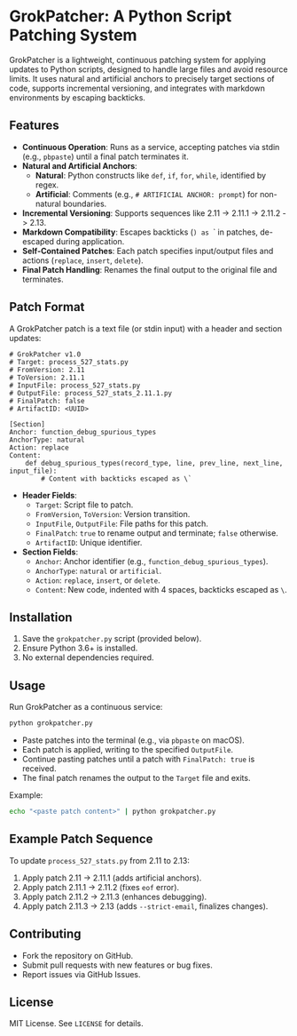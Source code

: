 # GrokPatcher: A Python Script Patching System

GrokPatcher is a lightweight, continuous patching system for applying updates to Python scripts, designed to handle large files and avoid resource limits. It uses natural and artificial anchors to precisely target sections of code, supports incremental versioning, and integrates with markdown environments by escaping backticks.

## Features

- **Continuous Operation**: Runs as a service, accepting patches via stdin (e.g., `pbpaste`) until a final patch terminates it.
- **Natural and Artificial Anchors**:
  - **Natural**: Python constructs like `def`, `if`, `for`, `while`, identified by regex.
  - **Artificial**: Comments (e.g., `# ARTIFICIAL ANCHOR: prompt`) for non-natural boundaries.
- **Incremental Versioning**: Supports sequences like 2.11 -&gt; 2.11.1 -&gt; 2.11.2 -&gt; 2.13.
- **Markdown Compatibility**: Escapes backticks (`) as `\` in patches, de-escaped during application.
- **Self-Contained Patches**: Each patch specifies input/output files and actions (`replace`, `insert`, `delete`).
- **Final Patch Handling**: Renames the final output to the original file and terminates.

## Patch Format

A GrokPatcher patch is a text file (or stdin input) with a header and section updates:

```plaintext
# GrokPatcher v1.0
# Target: process_527_stats.py
# FromVersion: 2.11
# ToVersion: 2.11.1
# InputFile: process_527_stats.py
# OutputFile: process_527_stats_2.11.1.py
# FinalPatch: false
# ArtifactID: <UUID>

[Section]
Anchor: function_debug_spurious_types
AnchorType: natural
Action: replace
Content:
    def debug_spurious_types(record_type, line, prev_line, next_line, input_file):
        # Content with backticks escaped as \`
```

- **Header Fields**:
  - `Target`: Script file to patch.
  - `FromVersion`, `ToVersion`: Version transition.
  - `InputFile`, `OutputFile`: File paths for this patch.
  - `FinalPatch`: `true` to rename output and terminate; `false` otherwise.
  - `ArtifactID`: Unique identifier.
- **Section Fields**:
  - `Anchor`: Anchor identifier (e.g., `function_debug_spurious_types`).
  - `AnchorType`: `natural` or `artificial`.
  - `Action`: `replace`, `insert`, or `delete`.
  - `Content`: New code, indented with 4 spaces, backticks escaped as `\`.

## Installation

1. Save the `grokpatcher.py` script (provided below).
2. Ensure Python 3.6+ is installed.
3. No external dependencies required.

## Usage

Run GrokPatcher as a continuous service:

```bash
python grokpatcher.py
```

- Paste patches into the terminal (e.g., via `pbpaste` on macOS).
- Each patch is applied, writing to the specified `OutputFile`.
- Continue pasting patches until a patch with `FinalPatch: true` is received.
- The final patch renames the output to the `Target` file and exits.

Example:

```bash
echo "<paste patch content>" | python grokpatcher.py
```

## Example Patch Sequence

To update `process_527_stats.py` from 2.11 to 2.13:

1. Apply patch 2.11 -&gt; 2.11.1 (adds artificial anchors).
2. Apply patch 2.11.1 -&gt; 2.11.2 (fixes `eof` error).
3. Apply patch 2.11.2 -&gt; 2.11.3 (enhances debugging).
4. Apply patch 2.11.3 -&gt; 2.13 (adds `--strict-email`, finalizes changes).

## Contributing

- Fork the repository on GitHub.
- Submit pull requests with new features or bug fixes.
- Report issues via GitHub Issues.

## License

MIT License. See `LICENSE` for details.